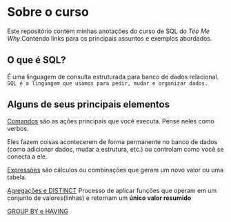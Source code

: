 # Sobre o curso
Este repositório contém minhas anotações do curso de SQL do *Téo Me Why*.Contendo links para os principais assuntos e exemplos abordados.

## O que é SQL? 
É uma linguagem de consulta estruturada para banco de dados relacional.
`SQL é a linguagem que usamos para pedir, mudar e organizar dados.`

## Alguns de seus principais elementos 

[Comandos](comandos.md)
são as ações principais que você executa. Pense neles como verbos.

Eles fazem coisas acontecerem de forma permanente no banco de dados (como adicionar dados, mudar a estrutura, etc.) ou controlam como você se conecta a ele.

[Expressões](expressoes.md)
são cálculos ou combinações que geram um novo valor ou uma tabela.

[Agregações e DISTINCT](agregacoes/agregacoes.md)
Processo de aplicar funções que operam em um conjunto de valores(linhas) e retornam um **único valor resumido**

[GROUP BY e HAVING](group_by/group_by.md)